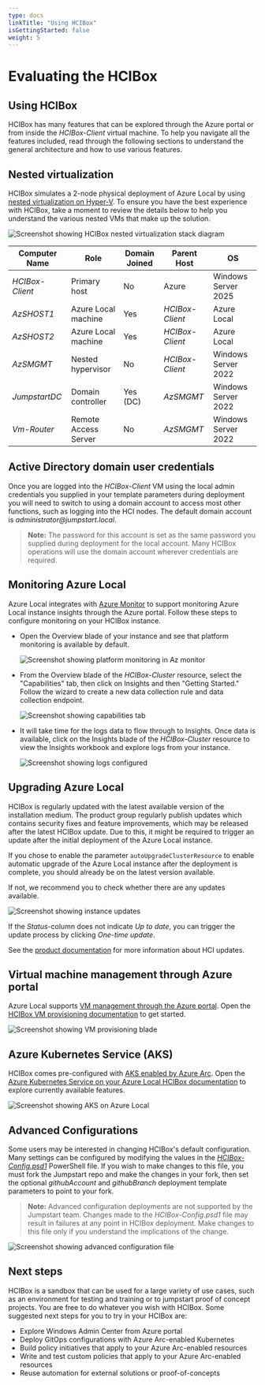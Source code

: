 ```yaml
---
type: docs
linkTitle: "Using HCIBox"
isGettingStarted: false
weight: 5
---
```

# Evaluating the HCIBox

## Using HCIBox

HCIBox has many features that can be explored through the Azure portal or from inside the _HCIBox-Client_ virtual machine. To help you navigate all the features included, read through the following sections to understand the general architecture and how to use various features.

## Nested virtualization

HCIBox simulates a 2-node physical deployment of Azure Local by using [nested virtualization on Hyper-V](https://learn.microsoft.com/virtualization/hyper-v-on-windows/user-guide/nested-virtualization). To ensure you have the best experience with HCIBox, take a moment to review the details below to help you understand the various nested VMs that make up the solution.

  ![Screenshot showing HCIBox nested virtualization stack diagram](./nested_virtualization_arch.png)

| Computer Name    | Role                                | Domain Joined | Parent Host     | OS                  |
| ---------------- | ----------------------------------- | ------------- | --------------- | ------------------- |
| _HCIBox-Client_  | Primary host                        | No            | Azure           | Windows Server 2025 |
| _AzSHOST1_       | Azure Local machine                            | Yes           | _HCIBox-Client_ | Azure Local     |
| _AzSHOST2_       | Azure Local machine                            | Yes           | _HCIBox-Client_ | Azure Local     |
| _AzSMGMT_        | Nested hypervisor                   | No            | _HCIBox-Client_ | Windows Server 2022 |
| _JumpstartDC_    | Domain controller                   | Yes (DC)      | _AzSMGMT_       | Windows Server 2022 |
| _Vm-Router_      | Remote Access Server                | No            | _AzSMGMT_       | Windows Server 2022 |

## Active Directory domain user credentials

Once you are logged into the _HCIBox-Client_ VM using the local admin credentials you supplied in your template parameters during deployment you will need to switch to using a domain account to access most other functions, such as logging into the HCI nodes. The default domain account is _administrator@jumpstart.local_.

  > **Note:** The password for this account is set as the same password you supplied during deployment for the local account. Many HCIBox operations will use the domain account wherever credentials are required.

## Monitoring Azure Local

Azure Local integrates with [Azure Monitor](https://learn.microsoft.com/azure-stack/hci/manage/monitor-hci-single) to support monitoring Azure Local instance insights through the Azure portal. Follow these steps to configure monitoring on your HCIBox instance.

- Open the Overview blade of your instance and see that platform monitoring is available by default.

  ![Screenshot showing platform monitoring in Az monitor](./monitor_platform.png)

- From the Overview blade of the _HCIBox-Cluster_ resource, select the "Capabilities" tab, then click on Insights and then "Getting Started." Follow the wizard to create a new data collection rule and data collection endpoint.

  ![Screenshot showing capabilities tab](./create_dcr.png)

- It will take time for the logs data to flow through to Insights. Once data is available, click on the Insights blade of the _HCIBox-Cluster_ resource to view the Insights workbook and explore logs from your instance.

  ![Screenshot showing logs configured](./hci_insights.png)

## Upgrading Azure Local

HCIBox is regularly updated with the latest available version of the installation medium. The product group regularly publish updates which contains security fixes and feature improvements, which may be released after the latest HCIBox update.
Due to this, it might be required to trigger an update after the initial deployment of the Azure Local instance.

If you chose to enable the parameter `autoUpgradeClusterResource` to enable automatic upgrade of the Azure Local instance after the deployment is complete, you should already be on the latest version available.

If not, we recommend you to check whether there are any updates available.

  ![Screenshot showing instance updates](./cluster_updates.png)

If the _Status_-column does not indicate _Up to date_, you can trigger the update process by clicking _One-time update_.

See the [product documentation](https://learn.microsoft.com/azure-stack/hci/update/about-updates-23h2) for more information about HCI updates.

## Virtual machine management through Azure portal

Azure Local supports [VM management through the Azure portal](https://learn.microsoft.com/azure-stack/hci/manage/azure-arc-enabled-virtual-machines). Open the [HCIBox VM provisioning documentation](../RB/) to get started.

![Screenshot showing VM provisioning blade](./vm_provisioning.png)

## Azure Kubernetes Service (AKS)

HCIBox comes pre-configured with [AKS enabled by Azure Arc](https://learn.microsoft.com/azure/aks/aksarc/aks-overview). Open the [Azure Kubernetes Service on your Azure Local HCIBox documentation](../AKS/) to explore currently available features.

![Screenshot showing AKS on Azure Local](./cluster_detail.png)

## Advanced Configurations

Some users may be interested in changing HCIBox's default configuration. Many settings can be configured by modifying the values in the [_HCIBox-Config.psd1_](https://github.com/microsoft/azure_arc/blob/main/azure_jumpstart_hcibox/artifacts/PowerShell/HCIBox-Config.psd1) PowerShell file. If you wish to make changes to this file, you must fork the Jumpstart repo and make the changes in your fork, then set the optional _githubAccount_ and _githubBranch_ deployment template parameters to point to your fork.

  > **Note:** Advanced configuration deployments are not supported by the Jumpstart team. Changes made to the _HCIBox-Config.psd1_ file may result in failures at any point in HCIBox deployment. Make changes to this file only if you understand the implications of the change.

![Screenshot showing advanced configuration file](./advanced_config.png)

## Next steps

HCIBox is a sandbox that can be used for a large variety of use cases, such as an environment for testing and training or to jumpstart proof of concept projects. You are free to do whatever you wish with HCIBox. Some suggested next steps for you to try in your HCIBox are:

- Explore Windows Admin Center from Azure portal
- Deploy GitOps configurations with Azure Arc-enabled Kubernetes
- Build policy initiatives that apply to your Azure Arc-enabled resources
- Write and test custom policies that apply to your Azure Arc-enabled resources
- Reuse automation for external solutions or proof-of-concepts
